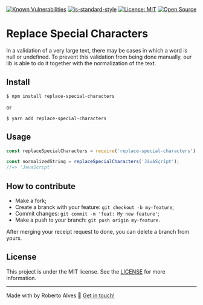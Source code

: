 <p align="center">

[![Known Vulnerabilities](https://snyk.io/test/github/robertosousa1/replace-special-characters/badge.svg)](https://snyk.io/test/github/robertosousa1/replace-special-characters)
[![js-standard-style](https://img.shields.io/badge/code%20style-standard-brightgreen.svg)](http://standardjs.com)
[![License: MIT](https://img.shields.io/badge/License-MIT-yellow.svg)](https://opensource.org/licenses/MIT)
[![Open Source](https://badges.frapsoft.com/os/v1/open-source.svg?v=103)](https://opensource.org/)

</p>

# **Replace Special Characters**

In a validation of a very large text, there may be cases in which a word is null or undefined. To prevent this validation from being done manually, our lib is able to do it together with the normalization of the text.

 ## Install

    $ npm install replace-special-characters
or

    $ yarn add replace-special-characters

## Usage

```js
const replaceSpecialCharacters = require('replace-special-characters');

const normalizedString = replaceSpecialCharacters('JäváSçrîpt');
//=> 'JavaScript'
```

## How to contribute

-   Make a fork;
-   Create a branck with your feature:  `git checkout -b my-feature`;
-   Commit changes:  `git commit -m 'feat: My new feature'`;
-   Make a push to your branch:  `git push origin my-feature`.

After merging your receipt request to done, you can delete a branch from yours.

## License
This project is under the MIT license. See the [LICENSE]([[https://github.com/robertosousa1/replace-special-characters/blob/master/LICENSE](https://github.com/robertosousa1/replace-special-characters/blob/master/LICENSE)]) for more information.

----------

Made with by Roberto Alves  👋  [Get in touch!](https://www.linkedin.com/in/robertosousa01)
